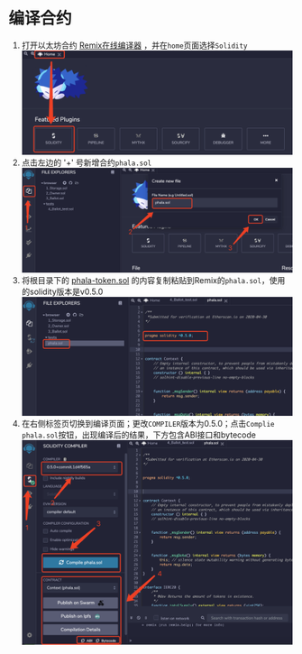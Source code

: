 # 编译合约
1. 打开以太坊合约 [Remix在线编译器](https://remix.ethereum.org/) ，并在`home`页面选择`Solidity`
![remix_home_page.png](../images/complie/remix_home_page.png)
2. 点击左边的 '+' 号新增合约`phala.sol`
![create-phala-contract.png](../images/complie/create-phala-contract.png)
3. 将根目录下的 [phala-token.sol](../phala-token.sol) 的内容复制粘贴到Remix的`phala.sol`，使用的solidity版本是v0.5.0
![paste-phala-contract.png](../images/complie/paste-phala-contract.png)
4. 在右侧标签页切换到编译页面；更改`COMPILER`版本为0.5.0；点击`Complie phala.sol`按钮，出现编译后的结果，下方包含ABI接口和bytecode
![complie-phala-contract.png](../images/complie/complie-phala-contract.png)
